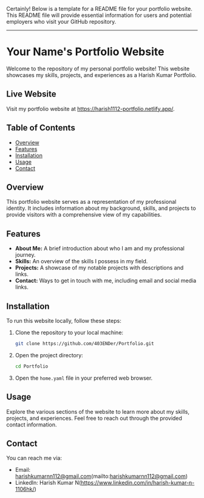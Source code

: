 Certainly! Below is a template for a README file for your portfolio website. This README file will provide essential information for users and potential employers who visit your GitHub repository.

---

# Your Name's Portfolio Website

Welcome to the repository of my personal portfolio website! This website showcases my skills, projects, and experiences as a Harish Kumar Portfolio.

## Live Website

Visit my portfolio website at https://harish1112-portfolio.netlify.app/.

## Table of Contents

- [Overview](#overview)
- [Features](#features)
- [Installation](#installation)
- [Usage](#usage)
- [Contact](#contact)

## Overview

This portfolio website serves as a representation of my professional identity. It includes information about my background, skills, and projects to provide visitors with a comprehensive view of my capabilities.

## Features

- **About Me:** A brief introduction about who I am and my professional journey.
- **Skills:** An overview of the skills I possess in my field.
- **Projects:** A showcase of my notable projects with descriptions and links.
- **Contact:** Ways to get in touch with me, including email and social media links.


## Installation

To run this website locally, follow these steps:

1. Clone the repository to your local machine:

   ```bash
   git clone https://github.com/403ENDer/Portfolio.git
   ```

2. Open the project directory:

   ```bash
   cd Portfolio
   ```

3. Open the `home.yaml` file in your preferred web browser.

## Usage

Explore the various sections of the website to learn more about my skills, projects, and experiences. Feel free to reach out through the provided contact information.



## Contact

You can reach me via:

- Email: harishkumarnn112@gmail.com(mailto:harishkumarnn112@gmail.com)
- LinkedIn: Harish Kumar N(https://www.linkedin.com/in/harish-kumar-n-1106hk/)
